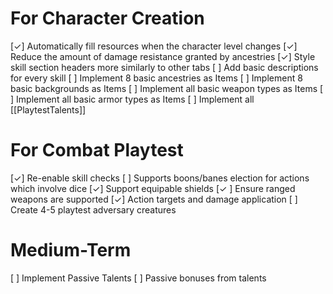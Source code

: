 # For Character Creation
[✓] Automatically fill resources when the character level changes
[✓] Reduce the amount of damage resistance granted by ancestries
[✓] Style skill section headers more similarly to other tabs
[ ] Add basic descriptions for every skill
[ ] Implement 8 basic ancestries as Items
[ ] Implement 8 basic backgrounds as Items
[ ] Implement all basic weapon types as Items
[ ] Implement all basic armor types as Items
[ ] Implement all [[PlaytestTalents]]

# For Combat Playtest
[✓] Re-enable skill checks
[ ] Supports boons/banes election for actions which involve dice
[✓] Support equipable shields
[✓ ] Ensure ranged weapons are supported
[✓] Action targets and damage application
[ ] Create 4-5 playtest adversary creatures

# Medium-Term
[ ] Implement Passive Talents
[ ] Passive bonuses from talents
